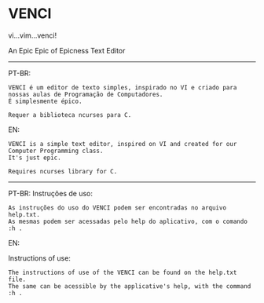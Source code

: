 VENCI
=====

vi...vim...venci!

An Epic Epic of Epicness Text Editor

-----
PT-BR:

    VENCI é um editor de texto simples, inspirado no VI e criado para nossas aulas de Programação de Computadores.
    É simplesmente épico.

    Requer a biblioteca ncurses para C.


EN:

    VENCI is a simple text editor, inspired on VI and created for our Computer Programming class.
    It's just epic.

    Requires ncurses library for C.

-----


PT-BR:
Instruções de uso:

    As instruções do uso do VENCI podem ser encontradas no arquivo help.txt. 
    As mesmas podem ser acessadas pelo help do aplicativo, com o comando :h .


EN:

Instructions of use:

    The instructions of use of the VENCI can be found on the help.txt file.
    The same can be acessible by the applicative's help, with the command :h .